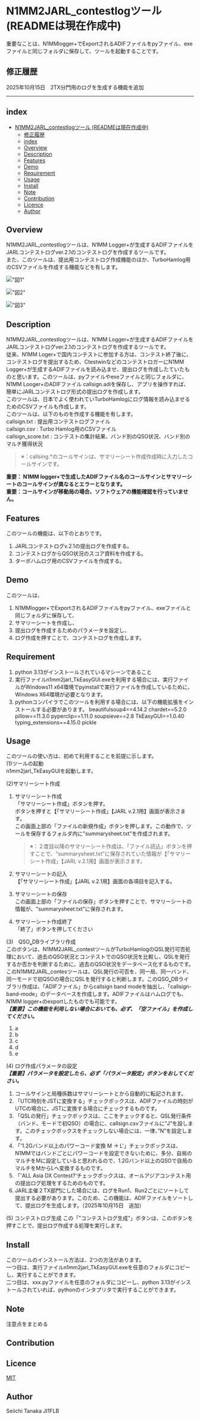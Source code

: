 
# N1MM2JARL_contestlogツール (READMEは現在作成中)  

重要なことは、N1MMlogger+でExportされるADIFファイルをpyファイル、exeファイルと同じフォルダに保存して、ツールを起動することです。

## 修正履歴
2025年10月15日　2TX分門用のログを生成する機能を追加

---

## index

- [N1MM2JARL\_contestlogツール (READMEは現在作成中)](#n1mm2jarl_contestlogツール-readmeは現在作成中)
  - [修正履歴](#修正履歴)
  - [index](#index)
  - [Overview](#overview)
  - [Description](#description)
  - [Features](#features)
  - [Demo](#demo)
  - [Requirement](#requirement)
  - [Usage](#usage)
  - [Install](#install)
  - [Note](#note)
  - [Contribution](#contribution)
  - [Licence](#licence)
  - [Author](#author)

## Overview

N1MM2JARL_contestlogツールは、N1MM Logger+が生成するADIFファイルをJARLコンテストログver.2.1のコンテストログを作成するツールです。  
また、このツールは、提出用コンテストログ作成機能のほか、TurboHamlog用のCSVファイルを作成する機能などを有します。  
  
!["図1"](/image/1.jpg)

!["図2"](/image/2.jpg)

!["図3"](/image/3.jpg)

## Description

N1MM2JARL_contestlogツールは、N1MM Logger+が生成するADIFファイルをJARLコンテストログver.2.1のコンテストログを作成するツールです。  
従来、N1MM Loger+で国内コンテストに参加する方は、コンテスト終了後に、コンテストログを提出するため、CtestwinなどのコンテストロガーにN1MM Logger+が生成するADIFファイルを読み込ませ、提出ログを作成したていたものと思います。このツールは、pyファイルやexeファイルと同じフォルダに、N1MM Looger+のADIFファイル callsign.adiを保存し、アプリを操作すれば、簡単にJARLコンテストログ形式の提出ログを作成します。  
このツールは、日本でよく使われていTurboHamlogにログ情報を読み込ませるためのCSVファイルも作成します。  
このツールは、以下のものを作成する機能を有します。  
callsign.txt  : 提出用コンテストログファイル  
callsign.csv  : Turbo Hamlog用のCSVファイル  
callsign_score.txt : コンテストの集計結果、バンド別のQSO状況、バンド別のマルチ獲得状況  
  
>※：callsing.*のコールサインは、サマリーシート作成作成時に入力したコールサインです。  

**重要： N1MM logger+で生成したADIFファイル名のコールサインとサマリーシートのコールサインが異なるとエラーとなります。**  
**重要：コールサインが移動局の場合、ソフトウェアの機能確認を行っていません。**
  
## Features

このツールの機能は、以下のとおりです。

1. JARLコンテストログv.2.1の提出ログを作成する。  
2. コンテストログからQSO状況のスコア資料を作成する。
3. ターボハムログ用のCSVファイルを作成する。  

## Demo

このツールは、

1. N1MMlogger+でExportされるADIFファイルをpyファイル、exeファイルと同じフォルダに保存して、
2. サマリーシートを作成し、
3. 提出ログを作成するためのパラメータを設定し、
4. ログ作成を押すことで、コンテストログを作成します。

## Requirement

1. python 3.13がインストールされているマシーンであること  
2. 実行ファイルn1mm2jarl_TkEasyGUI.exeを利用する場合には、実行ファイルがWindows11 x64環境でpyinstallで実行ファイルを作成しているために、Windows X64環境が必要となります。
3. pythonコンパイラでこのツールを利用する場合には、以下の機能拡張をインストールする必要があります。
beautifulsoup4==4.14.2
chardet==5.2.0
pillow==11.3.0
pyperclip==1.11.0
soupsieve==2.8
TkEasyGUI==1.0.40
typing_extensions==4.15.0
pickle

## Usage

このツールの使い方は、初めて利用することを前提に示します。  
(1)ツールの起動  
n1mm2jarl_TkEasyGUIを起動します。  

(2)サマリーシート作成  

   1. サマリーシート作成  
   「サマリーシート作成」ボタンを押す。  
   ボタンを押すと【「サマリーシート作成」【JARL v.2.1用】画面が表示さます。  
   この画面上部の「ファイルの新規作成」ボタンを押します。この動作で、ツールを保存するフォルダ内に"summarysheet.txt"を作成されます。 
      >※：２度目以降のサマリーシート作成は、「ファイル読込」ボタンを押すことで、"summarysheet.txt"に保存されていた情報が【「サマリーシート作成」【JARL v.2.1用】画面が表示さます。

   2. サマリーシートの記入  
   【「サマリーシート作成」【JARL v.2.1用】画面の各項目を記入する。  
   3. サマリーシートの保存  
   この画面上部の「ファイルの保存」ボタンを押すことで、サマリーシートの情報が、"summarysheet.txt"に保存されます。  
   4. サマリーシート作成終了  
   「終了」ボタンを押してください　　

(3)　QSO‗DBライブラリ作成  
   このボタンは、N1MM2JARL_contestツールがTurboHamlogのQSL発行可否処理において、過去のQSO状況とコンテストでのQSO状況を比較し、QSLを発行するか否かを判断するために、過去のQSO状況をデータベース化するものです。  
   このN1MM2JARL_contesツールは、QSL発行の可否を、同一局、同一バンド、同一モードで初QSOの場合にQSLを発行すると判断します。このQSO‗DBライブラリ作成は、「ADIFファイル」からcallsign band modeを抽出し、「callsign-band-mode」のデータベースを作成します。ADIFファイルはハムログでも、N1MM logger+のexportしたものでも可能です。  
   ***【重要】この機能を利用しない場合においても、必ず、「空ファイル」を作成してください。***

   1. a
   2. b
   3. c
   4. d
   5. e  

(4) ログ作成パラメータの設定  
***【重要】パラメータを設定したら、必ず「パラメータ設定」ボタンをおしてください。***  

   1. コールサインと局種係数はサマリーシートとから自動的に転記されます。
   2. 「UTC時刻をJSTに変換する」チェックボックスは、ADIFファイルの時刻がUTCの場合に、JSTに変換する場合にチェックするものです。
   3. 「QSLの発行」チェックボックスは、ここをチェックすると、QSL発行条件（バンド、モードで初QSO）の場合に、callsign.csvファイルに”J”を設します。このチェックボックスをチェックしない場合には、一律、”N”を設定します。
   4. 「'1.2Gバンド以上のパワーコード変換 M -> L'」チェックボックスは、N1MMではバンドごとにパワーコードを設定できないために、多分、自局のマルチをMに設定していると思われるので、1.2Gバンド以上のQSOで自局のマルチをMからLへ変換するものです。
   5. 「'ALL Asia DX Contest?'チェックボックスは、オールアジアコンテスト用の提出ログ処理をするためのものです。
   6. JARL主催２TX部門にした場合には、ログをRun1、Run2ごとにソートして提出する必要があります。このため、この機能は、ADIFファイルをソートして、提出ログを生成します。（2025年10月15日　追加）

(5) コンテストログ生成
   この「"コンテストログ生成"」ボタンは、このボタンを押すことで、提出ログ作成する処理を実行します。

## Install

このツールのインストール方法は、2つの方法があります。  
一つ目は、実行ファイルn1mm2jarl_TkEasyGUI.exeを任意のフォルダにコピーし、実行することができます。  
二つ目は、xxx.pyファイルを任意のフォルダにコピーし、python 3.13がインストールされていれば、pythonのインタプリタで実行することができます。  

## Note

注意点をまとめる

## Contribution

## Licence

[MIT](https://github.com/tcnksm/tool/blob/master/LICENCE)

## Author

Seiichi Tanaka JI1FLB